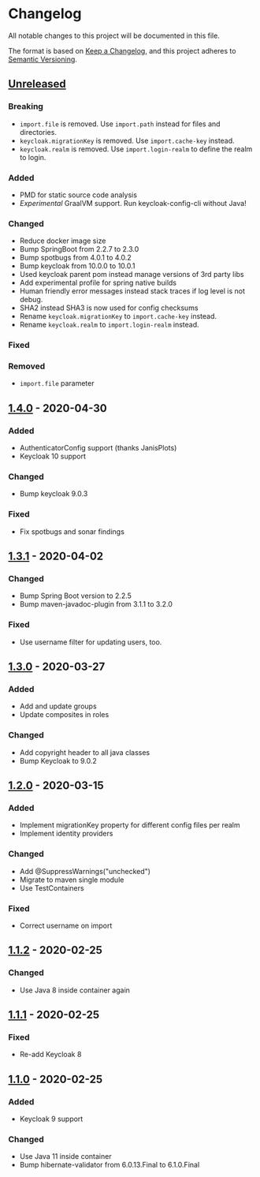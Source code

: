 # Changelog
All notable changes to this project will be documented in this file.

The format is based on [Keep a Changelog](https://keepachangelog.com/en/1.0.0/),
and this project adheres to [Semantic Versioning](https://semver.org/spec/v2.0.0.html).

## [Unreleased]
### Breaking
- `import.file` is removed. Use `import.path` instead for files and directories.
- `keycloak.migrationKey` is removed. Use `import.cache-key` instead.
- `keycloak.realm` is removed. Use `import.login-realm` to define the realm to login.

### Added
- PMD for static source code analysis
- *Experimental* GraalVM support. Run keycloak-config-cli without Java!

### Changed
- Reduce docker image size
- Bump SpringBoot from 2.2.7 to 2.3.0
- Bump spotbugs from 4.0.1 to 4.0.2
- Bump keycloak from 10.0.0 to 10.0.1
- Used keycloak parent pom instead manage versions of 3rd party libs
- Add experimental profile for spring native builds
- Human friendly error messages instead stack traces if log level is not debug.
- SHA2 instead SHA3 is now used for config checksums
- Rename `keycloak.migrationKey` to `import.cache-key` instead.
- Rename `keycloak.realm` to `import.login-realm` instead.

### Fixed

### Removed
- `import.file` parameter

## [1.4.0] - 2020-04-30
### Added
- AuthenticatorConfig support (thanks JanisPlots)
- Keycloak 10 support

### Changed
- Bump keycloak 9.0.3

### Fixed
- Fix spotbugs and sonar findings

## [1.3.1] - 2020-04-02

### Changed
- Bump Spring Boot version to 2.2.5
- Bump maven-javadoc-plugin from 3.1.1 to 3.2.0

### Fixed
- Use username filter for updating users, too.

## [1.3.0] - 2020-03-27
### Added
- Add and update groups
- Update composites in roles

### Changed
- Add copyright header to all java classes
- Bump Keycloak to 9.0.2

## [1.2.0] - 2020-03-15
### Added
- Implement migrationKey property for different config files per realm
- Implement identity providers

### Changed
- Add @SuppressWarnings("unchecked")
- Migrate to maven single module
- Use TestContainers

### Fixed
- Correct username on import

## [1.1.2] - 2020-02-25
### Changed
- Use Java 8 inside container again

## [1.1.1] - 2020-02-25
### Fixed
- Re-add Keycloak 8

## [1.1.0] - 2020-02-25
### Added
- Keycloak 9 support

### Changed
- Use Java 11 inside container
- Bump hibernate-validator from 6.0.13.Final to 6.1.0.Final

[Unreleased]: https://github.com/adorsys/keycloak-config-cli/compare/v1.4.1...HEAD
[1.4.0]: https://github.com/adorsys/keycloak-config-cli/compare/v1.3.1...v1.4.0
[1.3.1]: https://github.com/adorsys/keycloak-config-cli/compare/v1.3.0...v1.3.1
[1.3.0]: https://github.com/adorsys/keycloak-config-cli/compare/v1.2.0...v1.3.0
[1.2.0]: https://github.com/adorsys/keycloak-config-cli/compare/v1.1.4...v1.2.0
[1.1.4]: https://github.com/adorsys/keycloak-config-cli/compare/v1.1.3...v1.1.4
[1.1.3]: https://github.com/adorsys/keycloak-config-cli/compare/v1.1.2...v1.1.3
[1.1.2]: https://github.com/adorsys/keycloak-config-cli/compare/v1.1.1...v1.1.2
[1.1.1]: https://github.com/adorsys/keycloak-config-cli/compare/v1.1.0...v1.1.1
[1.1.0]: https://github.com/adorsys/keycloak-config-cli/compare/v1.0.0...v1.1.0
